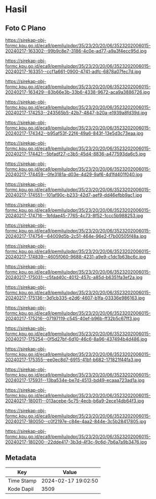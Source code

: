 # Hasil

## Foto C Plano

https://sirekap-obj-formc.kpu.go.id/eca9/pemilu/pdpr/35/23/20/20/06/3523202006015-20240217-163302--99b9c8e7-3186-4c0e-ad77-a9a3f4ecc95d.jpg

https://sirekap-obj-formc.kpu.go.id/eca9/pemilu/pdpr/35/23/20/20/06/3523202006015-20240217-163351--ccf1a661-0900-4741-adfc-6878a07fec7d.jpg

https://sirekap-obj-formc.kpu.go.id/eca9/pemilu/pdpr/35/23/20/20/06/3523202006015-20240217-163429--83b66e3b-33b6-4338-9672-aca9a3886726.jpg

https://sirekap-obj-formc.kpu.go.id/eca9/pemilu/pdpr/35/23/20/20/06/3523202006015-20240217-174253--243565b5-42b7-4847-b20a-e1939a8fd39d.jpg

https://sirekap-obj-formc.kpu.go.id/eca9/pemilu/pdpr/35/23/20/20/06/3523202006015-20240217-174342--b95af53f-22f4-49a6-843f-13e5d3c73eaa.jpg

https://sirekap-obj-formc.kpu.go.id/eca9/pemilu/pdpr/35/23/20/20/06/3523202006015-20240217-174421--5bfadf27-c3b5-45d4-8836-a477593da6c5.jpg

https://sirekap-obj-formc.kpu.go.id/eca9/pemilu/pdpr/35/23/20/20/06/3523202006015-20240217-174459--0fe3181a-d03e-4d29-9af6-4d1fd401f040.jpg

https://sirekap-obj-formc.kpu.go.id/eca9/pemilu/pdpr/35/23/20/20/06/3523202006015-20240217-174551--101af90c-b233-42d7-aef9-dd46efbb9ac1.jpg

https://sirekap-obj-formc.kpu.go.id/eca9/pemilu/pdpr/35/23/20/20/06/3523202006015-20240217-174716--1bfdae45-7765-4c73-8f52-1ccc5b988253.jpg

https://sirekap-obj-formc.kpu.go.id/eca9/pemilu/pdpr/35/23/20/20/06/3523202006015-20240217-174754--64009d5b-2c51-464e-96e2-f7b00505f48a.jpg

https://sirekap-obj-formc.kpu.go.id/eca9/pemilu/pdpr/35/23/20/20/06/3523202006015-20240217-174839--4605f060-9688-4231-a9e9-c1dc1b63bc6c.jpg

https://sirekap-obj-formc.kpu.go.id/eca9/pemilu/pdpr/35/23/20/20/06/3523202006015-20240217-175031--c5fad40c-4012-457c-a85d-b6351fa3ef2a.jpg

https://sirekap-obj-formc.kpu.go.id/eca9/pemilu/pdpr/35/23/20/20/06/3523202006015-20240217-175136--3d1cb335-e2d6-4607-b1fa-03336e986163.jpg

https://sirekap-obj-formc.kpu.go.id/eca9/pemilu/pdpr/35/23/20/20/06/3523202006015-20240217-175216--07197119-c545-40ef-b96b-ff32b5c67ff3.jpg

https://sirekap-obj-formc.kpu.go.id/eca9/pemilu/pdpr/35/23/20/20/06/3523202006015-20240217-175254--0f5d27bf-6d10-46c6-8a96-437494b4d486.jpg

https://sirekap-obj-formc.kpu.go.id/eca9/pemilu/pdpr/35/23/20/20/06/3523202006015-20240217-175355--ee0ec8d7-6915-41bf-b682-171821f44fa3.jpg

https://sirekap-obj-formc.kpu.go.id/eca9/pemilu/pdpr/35/23/20/20/06/3523202006015-20240217-175931--13ba534e-be7d-4513-bd49-ecaaa723ad1a.jpg

https://sirekap-obj-formc.kpu.go.id/eca9/pemilu/pdpr/35/23/20/20/06/3523202006015-20240217-180011--013acebe-5c75-4ecb-b6a9-2ece14db64f3.jpg

https://sirekap-obj-formc.kpu.go.id/eca9/pemilu/pdpr/35/23/20/20/06/3523202006015-20240217-180050--c0f2197e-c84e-4aa2-844e-3c5b28417805.jpg

https://sirekap-obj-formc.kpu.go.id/eca9/pemilu/pdpr/35/23/20/20/06/3523202006015-20240217-180200--22dde417-3b3d-4f3c-9c6d-7b6a7a9b3476.jpg


## Metadata

| Key        | Value               |
| ---------- | ------------------- |
| Time Stamp | 2024-02-17 19:02:50 |
| Kode Dapil | 3509                |




